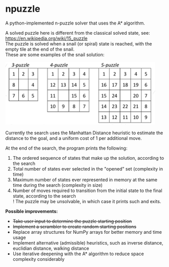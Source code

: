 # npuzzle
A python-implemented n-puzzle solver that uses the A* algorithm.

A solved puzzle here is different from the classical solved state, see: https://en.wikipedia.org/wiki/15_puzzle<br/>
The puzzle is solved when a snail (or spiral) state is reached, with the empty tile at the end of the snail.<br/>
These are some examples of the snail solution:

![npuzzle.PNG](https://github.com/jongdetim/npuzzle/blob/master/npuzzle.PNG)

Currently the search uses the Manhattan Distance heuristic to estimate the distance to the goal, and a uniform cost of 1 per additional move.

At the end of the search, the program prints the following:<br/>
1. The ordered sequence of states that make up the solution, according to the search
2. Total number of states ever selected in the "opened" set (complexity in time)
3. Maximum number of states ever represented in memory at the same time during the search (complexity in size)
4. Number of moves required to transition from the initial state to the final state, according to the search<br/>
! The puzzle may be unsolvable, in which case it prints such and exits.


**Possible improvements:**

- ~~Take user input to determine the puzzle starting position~~
- ~~Implement a scrambler to create random starting positions~~
- Replace array structures for NumPy arrays for better memory and time usage
- Implement alternative (admissible) heuristics, such as inverse distance, euclidian distance, walking distance
- Use iterative deepening with the A* algorithm to reduce space complexity considerably
